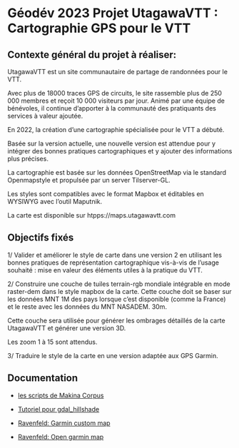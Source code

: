 # Géodév 2023 Projet UtagawaVTT : Cartographie GPS pour le VTT

## Contexte général du projet à réaliser:

UtagawaVTT est un site communautaire de partage de randonnées pour le VTT.

Avec plus de 18000 traces GPS de circuits, le site rassemble plus de 250 000 membres et reçoit 10 000 visiteurs par jour. Animé par une équipe de bénévoles, il continue d’apporter à la communauté des pratiquants des services à valeur ajoutée.

En 2022, la création d’une cartographie spécialisée pour le VTT a débuté.

Basée sur la version actuelle, une nouvelle version est attendue pour y intégrer des bonnes pratiques cartographiques et y ajouter des informations plus précises.

La cartographie est basée sur les données OpenStreetMap via le standard Openmapstyle et propulsée par un server Tilserver-GL.

Les styles sont compatibles avec le format Mapbox et éditables en WYSIWYG avec l’outil Maputnik.

La carte est disponible sur htpps://maps.utagawavtt.com

## Objectifs fixés

1/ Valider et améliorer le style de carte dans une version 2 en utilisant les bonnes pratiques de représentation cartographique vis-à-vis de l’usage souhaité : mise en valeur des éléments utiles à la pratique du VTT. 

2/ Construire une couche de tuiles terrain-rgb mondiale intégrable en mode raster-dem dans le style mapbox de la carte.
Cette couche doit se baser sur les données MNT 1M des pays lorsque c’est disponible (comme la France) et le reste avec les données du MNT NASADEM. 30m.

Cette couche sera utilisée pour générer les ombrages détaillés de la carte UtagawaVTT et générer une version 3D.

Les zoom 1 à 15 sont attendus.

3/ Traduire le style de la carte en une version adaptée aux GPS Garmin.

## Documentation

* [les scripts de Makina Corpus](https://makina-corpus.com/sig-webmapping/representation-des-modeles-numeriques-de-terrain-sur-le-web-ombrage-et-3d)
* [Tutoriel pour gdal_hillshade](https://github.com/clhenrick/gdal_hillshade_tutorial)

* [Ravenfeld: Garmin custom map](https://gitlab.com/ravenfeld/garmincustommap)
* [Ravenfeld: Open garmin map](https://ravenfeld.gitlab.io/open-garmin-map/)





